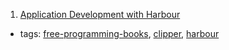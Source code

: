 1. [Application Development with Harbour](https://en.wikibooks.org/wiki/Application_Development_with_Harbour)
  * tags: [free-programming-books](tags/free-programming-books.md), [clipper](tags/clipper.md), [harbour](tags/harbour.md)
